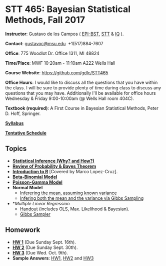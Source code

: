 # STT 465: Bayesian Statistical Methods, Fall 2017


**Instructor**: Gustavo de los Campos ( [EPI-BST](http://www.epi.msu.edu/), [STT](https://stt.natsci.msu.edu/) & [IQ](https://iq.msu.edu/) ).

**Contact**: gustavoc@msu.edu  +1(517)884-7607

**Office**:  775 Woodlot Dr. Office 1311, MI 48824

**Time/Place**: MWF 10:20am - 11:10am A222 Wells Hall

**Course Website**:  https://github.com/gdlc/STT465 

**Office Hours**: I would like to discuss all the questions that you have within the class. I will be sure to provide plenty of time during class to discuss any questions that you may have. Additionally I'll be available for office hours Wednesday & Friday 9:00-10:00am  (@ Wells Hall room 404C).

**Textbook (required)**: A First Course in Bayesian Statistical Methods, Peter D. Hoff, Springer.

**[Syllabus](https://github.com/gdlc/STT465/blob/master/Syllabus.pdf)**

**[Tentative Schedule](https://github.com/gdlc/STT465/blob/master/TentativeSchedule.pdf)**

## Topics

   - **[Statistical Inference (Why? and How?)](https://github.com/gdlc/STT465/blob/master/intro.md)**
   - **[Review of Probability & Bayes Theorem](https://github.com/gdlc/STT465/edit/master/probability.md)**
   - **[Introduction to R](https://github.com/QuantGen/RIntro)** [Covered by Marco Lopez-Cruz].
   - **[Beta-Binomial Model](betaBinomial.md)**
   - **[Poisson-Gamma Model](https://github.com/gdlc/STT465/blob/master/poisson.md)**
   - **Normal Model**
      - [Inferering the mean, assuming known variance](https://github.com/gdlc/STT465/blob/master/NormalModel_Mean.md)
      - [Infering both the mean and the variance via Gibbs Sampling](https://github.com/gdlc/STT465/blob/master/NormalModel_MeanAndVarianceGibbs.md)
   - **Multiple Linear Regression*
     - [Handout](https://github.com/gdlc/STT465/blob/master/MLR.pdf) (includes OLS, Max. Likelihood & Bayesian).
     - [Gibbs Sampler](https://github.com/gdlc/STT465/blob/master/gibbsMLR.md)


## Homework
 
  - **[HW 1](https://github.com/gdlc/STT465/blob/master/HW1_STT465.pdf)** (Due Sunday Sept. 16th).
  - **[HW 2](https://github.com/gdlc/STT465/blob/master/HW2.md)** (Due Sunday Sept. 30th).
  - **[HW 3](https://github.com/gdlc/STT465/blob/master/HW3.md)** (Due Wed. Oct. 9th).
  - **Sample Answers**: [HW1](https://github.com/gdlc/STT465/blob/master/HW1_sample.pdf), [HW2](https://github.com/gdlc/STT465/blob/master/HW2_sample.pdf) and  [HW3](https://github.com/gdlc/STT465/blob/master/HW3_sample.pdf)
  
  
